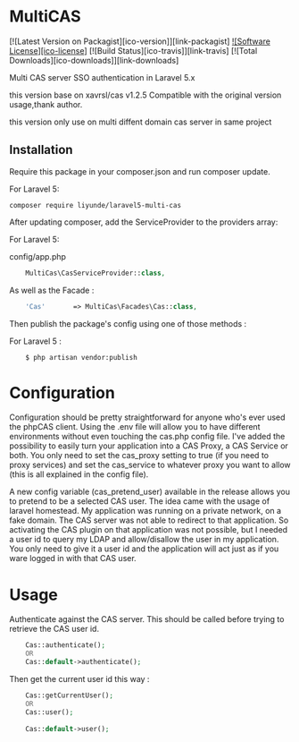 MultiCAS
===

[![Latest Version on Packagist][ico-version]][link-packagist]
[![Software License][ico-license]](LICENSE.md)
[![Build Status][ico-travis]][link-travis]
[![Total Downloads][ico-downloads]][link-downloads]

Multi CAS server SSO authentication in Laravel 5.x

this version base on xavrsl/cas v1.2.5 Compatible with the original version usage,thank author.

this version only use on multi diffent domain cas server in same project

## Installation

Require this package in your composer.json and run composer update.

For Laravel 5:

    composer require liyunde/laravel5-multi-cas

After updating composer, add the ServiceProvider to the providers array:

For Laravel 5:

config/app.php

```php
    MultiCas\CasServiceProvider::class,
```
As well as the Facade :
```php
	'Cas'       => MultiCas\Facades\Cas::class,
```

Then publish the package's config using one of those methods :

For Laravel 5 :
```
    $ php artisan vendor:publish
```

Configuration
==

Configuration should be pretty straightforward for anyone who's ever used the phpCAS client. Using the .env file will allow you to have different environments without even touching the cas.php config file. I've added the possibility to easily turn your application into a CAS Proxy, a CAS Service or both. You only need to set the cas_proxy setting to true (if you need to proxy services) and set the cas_service to whatever proxy you want to allow (this is all explained in the config file).

A new config variable (cas_pretend_user) available in the release allows you to pretend to be a selected CAS user. The idea came with the usage of laravel homestead. My application was running on a private network, on a fake domain. The CAS server was not able to redirect to that application. So activating the CAS plugin on that application was not possible, but I needed a user id to query my LDAP and allow/disallow the user in my application. You only need to give it a user id and the application will act just as if you ware logged in with that CAS user.

Usage
==

Authenticate against the CAS server. This should be called before trying to retrieve the CAS user id.

```php
	Cas::authenticate();
	OR
	Cas::default->authenticate();
```

Then get the current user id this way :

```php
	Cas::getCurrentUser();
	OR
	Cas::user();
	
	Cas::default->user();
```

